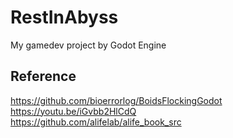 # RestInAbyss
My gamedev project by Godot Engine

## Reference
https://github.com/bioerrorlog/BoidsFlockingGodot  
https://youtu.be/iGvbb2HlCdQ  
https://github.com/alifelab/alife_book_src